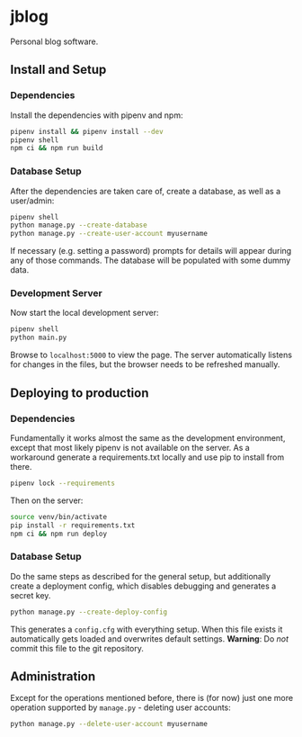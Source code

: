 #  jblog
Personal blog software.

## Install and Setup

### Dependencies
Install the dependencies with pipenv and npm:
```bash
pipenv install && pipenv install --dev
pipenv shell
npm ci && npm run build
```

### Database Setup
After the dependencies are taken care of, create a database, as well as a user/admin:

```bash
pipenv shell
python manage.py --create-database
python manage.py --create-user-account myusername
```

If necessary (e.g. setting a password) prompts for details will appear during any 
of those commands. The database will be populated with some dummy data.

### Development Server
Now start the local development server:

```bash
pipenv shell
python main.py
```

Browse to `localhost:5000` to view the page. The server automatically listens
for changes in the files, but the browser needs to be refreshed manually.

## Deploying to production

### Dependencies
Fundamentally it works almost the same as the development environment, except
that most likely pipenv is not available on the server. As a workaround generate
a requirements.txt locally and use pip to install from there.

```bash
pipenv lock --requirements
```

Then on the server:

```bash
source venv/bin/activate
pip install -r requirements.txt
npm ci && npm run deploy
```

### Database Setup
Do the same steps as described for the general setup, but additionally create
a deployment config, which disables debugging and generates a secret key. 

```bash
python manage.py --create-deploy-config
```

This generates a `config.cfg` with everything setup. When this file exists
it automatically gets loaded and overwrites default settings.
**Warning**: Do *not* commit this file to the git repository.

## Administration
Except for the operations mentioned before, there is (for now) just one
more operation supported by `manage.py` - deleting user accounts:

```bash
python manage.py --delete-user-account myusername
```